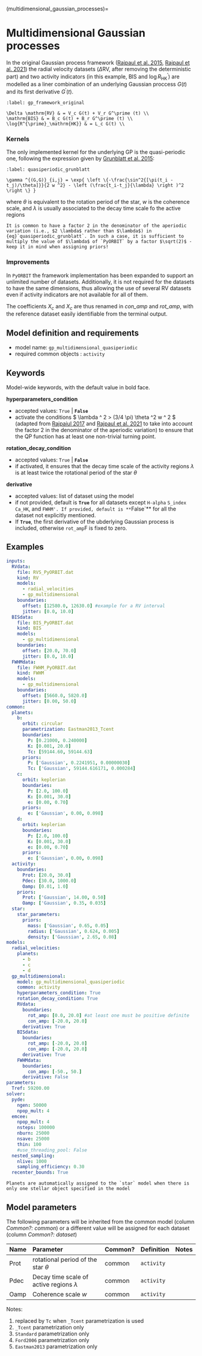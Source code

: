(multidimensional_gaussian_processes)=

# Multidimensional Gaussian processes

In the original Gaussian process framework ([Rajpaul et al. 2015](https://ui.adsabs.harvard.edu/abs/2015MNRAS.452.2269R/abstract), [Rajpaul et al. 2021](https://ui.adsabs.harvard.edu/abs/2021MNRAS.507.1847R/abstract)) the radial velocity datasets ($\Delta \mathrm{RV}$, after removing the deterministic part) and two activity indicators (in this example, $\mathrm{BIS}$ and  $\log{R^{\prime}_\mathrm{HK}}$) are modelled as a liner combination of an underlying Gaussian proccess $G(t)$  and its first derivative $G^\prime (t)$.

```{math}
:label: gp_framework_original

\Delta \mathrm{RV} & = V_c G(t) + V_r G^\prime (t) \\
\mathrm{BIS} & = B_c G(t) + B_r G^\prime (t) \\
\log{R^{\prime}_\mathrm{HK}} & = L_c G(t) \\
```

### Kernels

The only implemented kernel for the underlying GP is the quasi-periodic one, following the expression given by [Grunblatt et al. 2015](https://ui.adsabs.harvard.edu/abs/2015ApJ...808..127G/abstract):

```{math}
:label: quasiperiodic_grunblatt

\gamma ^{(G,G)}_{i,j} = \exp{ \left \{-\frac{\sin^2{[\pi(t_i - t_j)/\theta]}}{2 w ^2} - \left (\frac{t_i-t_j}{\lambda} \right )^2 \right \} }
```

where $\theta$ is equivalent to the rotation period of the star, $w$ is the coherence scale, and $\lambda$ is usually associated to the decay time scale fo the active regions

```{important}
It is common to have a factor 2 in the denominator of the aperiodic variation (i.e., $2 \lambda$ rather than $\lambda$) in {eq}`quasiperiodic_grunblatt`. In such a case, it is sufficient to multiply the value of $\lambda$ of `PyORBIT` by a factor $\sqrt(2)$ - keep it in mind when assigning priors!
```


### Improvements

In `PyORBIT` the framework implementation has been expanded to support an unlimited number of datasets. Additionally, it is not required for the datasets to have the same dimensions, thus allowing the use of several RV datasets even if activity indicators are not available for all of them.

The coefficients $X_c$ and $X_c$ are thus renamed in *con_amp* and *rot_amp*, with the reference dataset easily identifiable from the terminal output.

## Model definition and requirements

- model name: ``gp_multidimensional_quasiperiodic``
- required common objects : ``activity``

## Keywords

Model-wide keywords, with the default value in bold face.

**hyperparameters_condition**
* accepted values: `True` | **`False`**
* activate the conditions $ \lambda ^ 2 > (3/4 \pi) \theta ^2 w ^ 2 $ (adapted from [Rajpaiul 2017](https://ui.adsabs.harvard.edu/abs/2017PhDT.......229R/abstract) and [Rajpaul et al. 2021](https://ui.adsabs.harvard.edu/abs/2021MNRAS.507.1847R/abstract) to take into account the factor 2 in the denominator of the aperiodic variation) to ensure that the QP function has at least one non-trivial turning point.

**rotation_decay_condition**
* accepted values: `True` | **`False`**
* if activated, it ensures that the decay time scale of the activity regions $\lambda$ is at least twice the rotational period of the star $\theta$

**derivative**
* accepted values: list of dataset using the model
* if not provided, default is **`True`** for all datasets except `H-alpha` `S_index` `Ca_HK`, and `FWHM'. If provided, default is **`False`** for all the dataset not explicitly mentioned.
* If **`True`**, the first derivative of the ubderlying Gaussian process is included, otherwise `rot_amp`F is fixed to zero.

## Examples



```yaml
inputs:
  RVdata:
    file: RVS_PyORBIT.dat
    kind: RV
    models:
      - radial_velocities
      - gp_multidimensional
    boundaries:
      offset: [12580.0, 12630.0] #example for a RV interval
      jitter: [0.0, 10.0]
  BISdata:
    file: BIS_PyORBIT.dat
    kind: BIS
    models:
      - gp_multidimensional
    boundaries:
      offset: [20.0, 70.0]
      jitter: [0.0, 10.0]
  FWHMdata:
    file: FWHM_PyORBIT.dat
    kind: FWHM
    models:
      - gp_multidimensional
    boundaries:
      offset: [5660.0, 5820.0]
      jitter: [0.00, 50.0]
common:
  planets:
    b:
      orbit: circular
      parametrization: Eastman2013_Tcent
      boundaries:
        P: [0.21000, 0.240000]
        K: [0.001, 20.0]
        Tc: [59144.60, 59144.63]
      priors:
        P: ['Gaussian', 0.2241951, 0.00000030]
        Tc: ['Gaussian', 59144.616171, 0.000284]
    c:
      orbit: keplerian
      boundaries:
        P: [2.0, 100.0]
        K: [0.001, 30.0]
        e: [0.00, 0.70]
      priors:
        e: ['Gaussian', 0.00, 0.098]
    d:
      orbit: keplerian
      boundaries:
        P: [2.0, 100.0]
        K: [0.001, 30.0]
        e: [0.00, 0.70]
      priors:
        e: ['Gaussian', 0.00, 0.098]
  activity:
    boundaries:
      Prot: [20.0, 30.0]
      Pdec: [30.0, 1000.0]
      Oamp: [0.01, 1.0]
    priors:
      Prot: ['Gaussian', 14.00, 0.50]
      Oamp: ['Gaussian', 0.35, 0.035]
  star:
    star_parameters:
      priors:
        mass: ['Gaussian', 0.65, 0.05]
        radius: ['Gaussian', 0.624, 0.005]
        density: ['Gaussian', 2.65, 0.08]
models:
  radial_velocities:
    planets:
      - b
      - c
      - d
  gp_multidimensional:
    model: gp_multidimensional_quasiperiodic
    common: activity
    hyperparameters_condition: True
    rotation_decay_condition: True
    RVdata:
      boundaries:
        rot_amp: [0.0, 20.0] #at least one must be positive definite
        con_amp: [-20.0, 20.0]
      derivative: True
    BISdata:
      boundaries:
        rot_amp: [-20.0, 20.0]
        con_amp: [-20.0, 20.0]
      derivative: True
    FWHMdata:
      boundaries:
        con_amp: [-50., 50.]
      derivative: False
parameters:
  Tref: 59200.00
solver:
  pyde:
    ngen: 50000
    npop_mult: 4
  emcee:
    npop_mult: 4
    nsteps: 100000
    nburn: 25000
    nsave: 25000
    thin: 100
    #use_threading_pool: False
  nested_sampling:
    nlive: 1000
    sampling_efficiency: 0.30
  recenter_bounds: True

```

```{tip}
Planets are automatically assigned to the `star` model when there is only one stellar object specified in the model
```

## Model parameters

The following parameters will be inherited from the common model (column *Common?: common*) or a different value will be assigned for each dataset (column *Common?: dataset*)

| Name        | Parameter | Common?  | Definition  | Notes |
| :---        | :-------- | :-------------  | :-----  | :---- |
| Prot      | rotational period of the star $\theta$ | common | ``activity``     | |
| Pdec      | Decay time scale of active regions $\lambda$ | common | ``activity``     | |
| Oamp | Coherence scale $w$ | common | ``activity`` |   |


Notes:

  1. replaced by ``Tc`` when ``_Tcent`` parametrization is used
  2. ``_Tcent`` parametrization only
  3. ``Standard`` parametrization only
  4. ``Ford2006`` parametrization only
  5. ``Eastman2013`` parametrization only